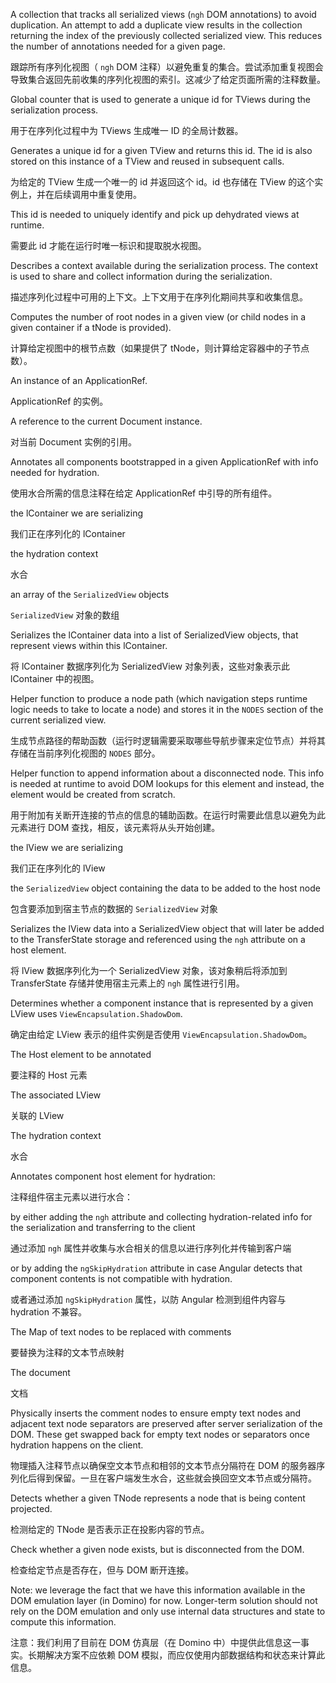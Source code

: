 A collection that tracks all serialized views \(`ngh` DOM annotations\)
to avoid duplication. An attempt to add a duplicate view results in the
collection returning the index of the previously collected serialized view.
This reduces the number of annotations needed for a given page.

跟踪所有序列化视图（ `ngh` DOM 注释）以避免重复的集合。尝试添加重复视图会导致集合返回先前收集的序列化视图的索引。这减少了给定页面所需的注释数量。

Global counter that is used to generate a unique id for TViews
during the serialization process.

用于在序列化过程中为 TViews 生成唯一 ID 的全局计数器。

Generates a unique id for a given TView and returns this id.
The id is also stored on this instance of a TView and reused in
subsequent calls.

为给定的 TView 生成一个唯一的 id 并返回这个 id。id 也存储在 TView 的这个实例上，并在后续调用中重复使用。

This id is needed to uniquely identify and pick up dehydrated views
at runtime.

需要此 id 才能在运行时唯一标识和提取脱水视图。

Describes a context available during the serialization
process. The context is used to share and collect information
during the serialization.

描述序列化过程中可用的上下文。上下文用于在序列化期间共享和收集信息。

Computes the number of root nodes in a given view
\(or child nodes in a given container if a tNode is provided\).

计算给定视图中的根节点数（如果提供了 tNode，则计算给定容器中的子节点数）。

An instance of an ApplicationRef.

ApplicationRef 的实例。

A reference to the current Document instance.

对当前 Document 实例的引用。

Annotates all components bootstrapped in a given ApplicationRef
with info needed for hydration.

使用水合所需的信息注释在给定 ApplicationRef 中引导的所有组件。

the lContainer we are serializing

我们正在序列化的 lContainer

the hydration context

水合

an array of the `SerializedView` objects

`SerializedView` 对象的数组

Serializes the lContainer data into a list of SerializedView objects,
that represent views within this lContainer.

将 lContainer 数据序列化为 SerializedView 对象列表，这些对象表示此 lContainer 中的视图。

Helper function to produce a node path \(which navigation steps runtime logic
needs to take to locate a node\) and stores it in the `NODES` section of the
current serialized view.

生成节点路径的帮助函数（运行时逻辑需要采取哪些导航步骤来定位节点）并将其存储在当前序列化视图的 `NODES` 部分。

Helper function to append information about a disconnected node.
This info is needed at runtime to avoid DOM lookups for this element
and instead, the element would be created from scratch.

用于附加有关断开连接的节点的信息的辅助函数。在运行时需要此信息以避免为此元素进行 DOM 查找，相反，该元素将从头开始创建。

the lView we are serializing

我们正在序列化的 lView

the `SerializedView` object containing the data to be added to the host node

包含要添加到宿主节点的数据的 `SerializedView` 对象

Serializes the lView data into a SerializedView object that will later be added
to the TransferState storage and referenced using the `ngh` attribute on a host
element.

将 lView 数据序列化为一个 SerializedView 对象，该对象稍后将添加到 TransferState 存储并使用宿主元素上的 `ngh` 属性进行引用。

Determines whether a component instance that is represented
by a given LView uses `ViewEncapsulation.ShadowDom`.

确定由给定 LView 表示的组件实例是否使用 `ViewEncapsulation.ShadowDom`。

The Host element to be annotated

要注释的 Host 元素

The associated LView

关联的 LView

The hydration context

水合

Annotates component host element for hydration:

注释组件宿主元素以进行水合：

by either adding the `ngh` attribute and collecting hydration-related info
for the serialization and transferring to the client

通过添加 `ngh` 属性并收集与水合相关的信息以进行序列化并传输到客户端

or by adding the `ngSkipHydration` attribute in case Angular detects that
component contents is not compatible with hydration.

或者通过添加 `ngSkipHydration` 属性，以防 Angular 检测到组件内容与 hydration 不兼容。

The Map of text nodes to be replaced with comments

要替换为注释的文本节点映射

The document

文档

Physically inserts the comment nodes to ensure empty text nodes and adjacent
text node separators are preserved after server serialization of the DOM.
These get swapped back for empty text nodes or separators once hydration happens
on the client.

物理插入注释节点以确保空文本节点和相邻的文本节点分隔符在 DOM 的服务器序列化后得到保留。一旦在客户端发生水合，这些就会换回空文本节点或分隔符。

Detects whether a given TNode represents a node that
is being content projected.

检测给定的 TNode 是否表示正在投影内容的节点。

Check whether a given node exists, but is disconnected from the DOM.

检查给定节点是否存在，但与 DOM 断开连接。

Note: we leverage the fact that we have this information available in the DOM emulation
layer \(in Domino\) for now. Longer-term solution should not rely on the DOM emulation and
only use internal data structures and state to compute this information.

注意：我们利用了目前在 DOM 仿真层（在 Domino 中）中提供此信息这一事实。长期解决方案不应依赖 DOM 模拟，而应仅使用内部数据结构和状态来计算此信息。
